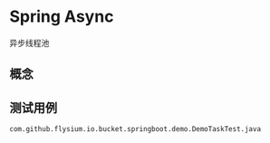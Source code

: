 # Spring Async
异步线程池

## 概念


## 测试用例

`com.github.flysium.io.bucket.springboot.demo.DemoTaskTest.java`

